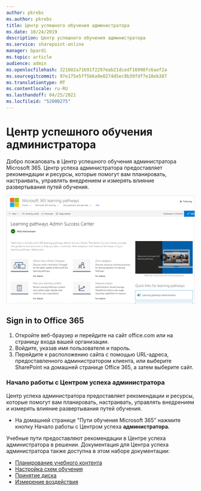 ```yaml
---
author: pkrebs
ms.author: pkrebs
title: Центр успешного обучения администратора
ms.date: 10/24/2019
description: Центр успешного обучения администратора
ms.service: sharepoint-online
manager: bpardi
ms.topic: article
audience: admin
ms.openlocfilehash: 321602a71691f2297eab21dcedf16998fc6aef2a
ms.sourcegitcommit: 97e175e5ff5b6a9e0274d5ec9b39fdf7e18eb387
ms.translationtype: MT
ms.contentlocale: ru-RU
ms.lasthandoff: 04/25/2021
ms.locfileid: "52000275"
---
```

# <a name="learning-pathways-admin-success-center"></a>Центр успешного обучения администратора

Добро пожаловать в Центр успешного обучения администратора Microsoft 365. Центр успеха администратора предоставляет рекомендации и ресурсы, которые помогут вам планировать, настраивать, управлять внедрением и измерять влияние развертывания путей обучения.

![Главная страница центра успеха администратора на пути обучения.](media/cg-successcenter.png)

## <a name="sign-in-to-office-365"></a>Sign in to Office 365 

1.  Откройте веб-браузер и перейдите на сайт office.com или на страницу входа вашей организации. 
2.  Войдите, указав имя пользователя и пароль.
3.  Перейдите к расположению сайта с помощью URL-адреса, предоставленного администратором клиента, или выберите SharePoint на домашней странице Office 365, а затем выберите сайт. 

### <a name="get-started-with-the-admin-success-center"></a>Начало работы с Центром успеха администратора

Центр успеха администратора предоставляет рекомендации и ресурсы, которые помогут вам планировать, настраивать, управлять внедрением и измерять влияние развертывания путей обучения. 

- На домашней странице "Пути  обучения Microsoft 365" нажмите кнопку Начало работы с Центром успеха **администратора.**

Учебные пути предоставляют рекомендации в Центре успеха администратора в решении. Документация для Центра успеха администратора также доступна в этом наборе документации: 

- [Планирование учебного контента](custom_plancontent.md)
- [Настройка схем обучения](custom_overview.md)
- [Принятие диска](driveadoption.md)
- [Измерение воздействия](custom_measureimpact.md)

